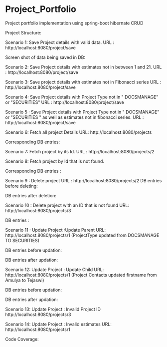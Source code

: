 # Project_Portfolio

Project portfolio implementation using spring-boot hibernate CRUD

Project Structure:
 

Scenario 1: Save Project details with valid data.
URL : http://localhost:8080/project/save
 
Screen shot of data being saved in DB:
 



Scenario 2: Save Project details with estimates not in between 1 and 21.
URL : http://localhost:8080/project/save

 
 
Scenario 3:  Save project details with estimates  not  in Fibonacci series 
URL : http://localhost:8080/project/save

 
  
Scenario 4: Save Project details with  Project Type not in " DOCSMANAGE" 
or "SECURITIES"
URL : http://localhost:8080/project/save

 
 
Scenario 5 : Save Project details with  Project Type not in " DOCSMANAGE" or  "SECURITIES " as well as estimates not in fibonacci series.
URL : http://localhost:8080/project/save



 
 
 

Scenario 6: Fetch all project Details
URL: http://localhost:8080/projects

 
   
Corresponding DB entries:
 
Scenario 7: Fetch project by its Id.
URL : http://localhost:8080/projects/2
 
Scenario 8: Fetch project by Id that is not found.
 
Corresponding DB entries :
 
Scenario 9 : Delete project
URL : http://localhost:8080/projects/2
DB entries before deleting:


 
 
 
DB entries after deletion:
 
Scenario 10 : Delete project with an ID that is not found
URL: http://localhost:8080/projects/3
 
DB entries :
 

Scenario 11 : Update Project :Update Parent
URL: http://localhost:8080/projects/1
(ProjectType  updated from DOCSMANAGE TO SECURITIES)
 
DB entries before updation:
 
DB entries after updation:
 

Scenario 12: Update Project : Update Child
URL: http://localhost:8080/projects/1
(Project Contacts  updated  firstname from Amulya to Tejaswi)
 
DB entries before updation:
 
DB entries after updation:
 
Scenario 13: Update Project : Invalid Project ID
http://localhost:8080/projects/3
 

Scenario 14: Update Project : Invalid estimates
URL: http://localhost:8080/projects/1
 
 

Code Coverage:
 



